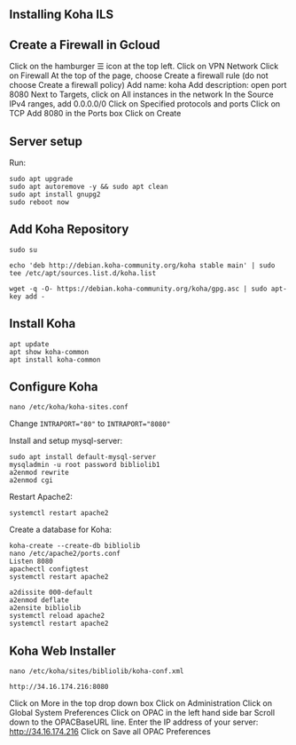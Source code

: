 ## Installing Koha ILS

## Create a Firewall in Gcloud
Click on the hamburger ☰ icon at the top left.
Click on VPN Network
Click on Firewall
At the top of the page, choose Create a firewall rule (do not choose Create a firewall policy)
Add name: koha
Add description: open port 8080
Next to Targets, click on All instances in the network
In the Source IPv4 ranges, add 0.0.0.0/0
Click on Specified protocols and ports
Click on TCP
Add 8080 in the Ports box
Click on Create

## Server setup 
Run:
```
sudo apt upgrade
sudo apt autoremove -y && sudo apt clean
sudo apt install gnupg2
sudo reboot now
```

## Add Koha Repository
```
sudo su

echo 'deb http://debian.koha-community.org/koha stable main' | sudo tee /etc/apt/sources.list.d/koha.list

wget -q -O- https://debian.koha-community.org/koha/gpg.asc | sudo apt-key add -
```

## Install Koha
```
apt update
apt show koha-common
apt install koha-common
```

## Configure Koha
```
nano /etc/koha/koha-sites.conf
```
Change `INTRAPORT="80"` to `INTRAPORT="8080"`

Install and setup mysql-server:
```
sudo apt install default-mysql-server
mysqladmin -u root password bibliolib1
a2enmod rewrite
a2enmod cgi 
```
Restart Apache2:
```
systemctl restart apache2
```
Create a database for Koha:
```
koha-create --create-db bibliolib
nano /etc/apache2/ports.conf 
Listen 8080
apachectl configtest
systemctl restart apache2

a2dissite 000-default
a2enmod deflate
a2ensite bibliolib
systemctl reload apache2
systemctl restart apache2
```
## Koha Web Installer
```
nano /etc/koha/sites/bibliolib/koha-conf.xml

http://34.16.174.216:8080
```
Click on More in the top drop down box
Click on Administration
Click on Global System Preferences
Click on OPAC in the left hand side bar
Scroll down to the OPACBaseURL line.
Enter the IP address of your server: http://34.16.174.216
Click on Save all OPAC Preferences
